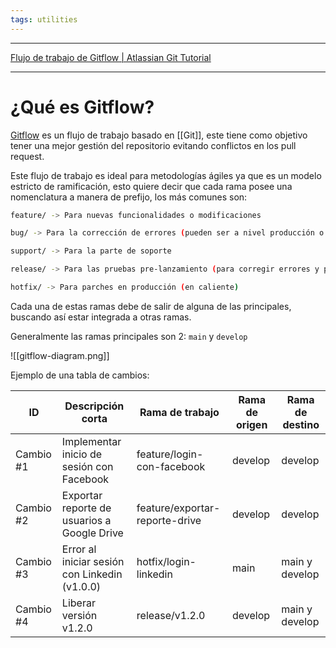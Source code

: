 ```yaml
---
tags: utilities
---
```

----

[Flujo de trabajo de Gitflow | Atlassian Git Tutorial](https://www.atlassian.com/es/git/tutorials/comparing-workflows/gitflow-workflow)

----

# ¿Qué es Gitflow? 

[Gitflow](https://www.atlassian.com/es/git/tutorials/comparing-workflows/gitflow-workflow) es un flujo de trabajo basado en [[Git]], este tiene como objetivo tener una mejor gestión del repositorio evitando conflictos en los pull request.  

Este flujo de trabajo es ideal para metodologías ágiles ya que es un modelo estricto de ramificación, esto quiere decir que cada rama posee una nomenclatura a manera de prefijo, los más comunes son:
```sh
feature/ -> Para nuevas funcionalidades o modificaciones

bug/ -> Para la corrección de errores (pueden ser a nivel producción o desarrollo)

support/ -> Para la parte de soporte

release/ -> Para las pruebas pre-lanzamiento (para corregir errores y posteriormente lanzarse a producción)

hotfix/ -> Para parches en producción (en caliente)
```

Cada una de estas ramas debe de salir de alguna de las principales, buscando así estar integrada a otras ramas.

Generalmente las ramas principales son 2: `main` y  `develop`

![[gitflow-diagram.png]]

Ejemplo de una tabla de cambios:

| ID | Descripción corta | Rama de trabajo | Rama de origen | Rama de destino |
| --------- | --------------------------------------------- | ------------------------------ | -------------- | --------------- |
| Cambio #1 | Implementar inicio de sesión con Facebook | feature/login-con-facebook | develop | develop |
| Cambio #2 | Exportar reporte de usuarios a Google Drive | feature/exportar-reporte-drive | develop | develop |
| Cambio #3 | Error al iniciar sesión con Linkedin (v1.0.0) | hotfix/login-linkedin | main | main y develop |
| Cambio #4 | Liberar versión v1.2.0 | release/v1.2.0 | develop | main y develop |


